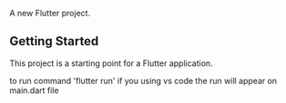 A new Flutter project.

## Getting Started

This project is a starting point for a Flutter application.

to run command 'flutter run'
if you using vs code the run will appear on main.dart file